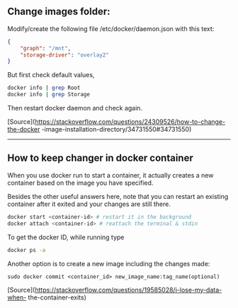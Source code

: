 ## Change images folder:

Modify/create the following file /etc/docker/daemon.json with this text:

```json
{
    "graph": "/mnt",
    "storage-driver": "overlay2"
}
```

But first check default values,

```bash
docker info | grep Root
docker info | grep Storage
```

Then restart docker daemon and check again.


[Source](https://stackoverflow.com/questions/24309526/how-to-change-the-docker
-image-installation-directory/34731550#34731550)

-----

## How to keep changer in docker container

When you use docker run to start a container, it actually creates a new 
container based on the image you have specified.

Besides the other useful answers here, note that you can restart an existing 
container after it exited and your changes are still there.

```bash
docker start <container-id> # restart it in the background
docker attach <container-id> # reattach the terminal & stdin
```

To get the docker ID, while running type

```bash
docker ps -a

```

Another option is to create a new image including the changes made:

```
sudo docker commit <container_id> new_image_name:tag_name(optional)
```

[Source](https://stackoverflow.com/questions/19585028/i-lose-my-data-when-
the-container-exits)
